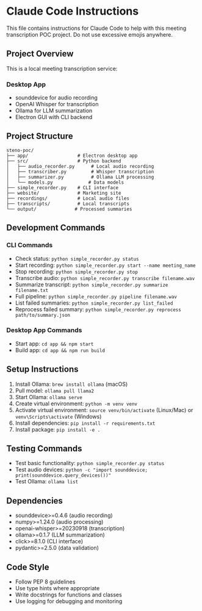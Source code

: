 # Claude Code Instructions

This file contains instructions for Claude Code to help with this meeting transcription POC project. Do not use excessive emojis anywhere.

## Project Overview
This is a local meeting transcription service:

### Desktop App
- sounddevice for audio recording
- OpenAI Whisper for transcription
- Ollama for LLM summarization
- Electron GUI with CLI backend

## Project Structure
```
steno-poc/
├── app/                  # Electron desktop app
├── src/                  # Python backend
│   ├── audio_recorder.py      # Local audio recording
│   ├── transcriber.py         # Whisper transcription
│   ├── summarizer.py          # Ollama LLM processing
│   └── models.py             # Data models
├── simple_recorder.py    # CLI interface
├── website/              # Marketing site
├── recordings/           # Local audio files
├── transcripts/          # Local transcripts
└── output/              # Processed summaries
```

## Development Commands

### CLI Commands
- Check status: `python simple_recorder.py status`
- Start recording: `python simple_recorder.py start --name meeting_name`
- Stop recording: `python simple_recorder.py stop`
- Transcribe audio: `python simple_recorder.py transcribe filename.wav`
- Summarize transcript: `python simple_recorder.py summarize filename.txt`
- Full pipeline: `python simple_recorder.py pipeline filename.wav`
- List failed summaries: `python simple_recorder.py list_failed`
- Reprocess failed summary: `python simple_recorder.py reprocess path/to/summary.json`

### Desktop App Commands
- Start app: `cd app && npm start`
- Build app: `cd app && npm run build`

## Setup Instructions
1. Install Ollama: `brew install ollama` (macOS)
2. Pull model: `ollama pull llama2`
3. Start Ollama: `ollama serve`
4. Create virtual environment: `python -m venv venv`
5. Activate virtual environment: `source venv/bin/activate` (Linux/Mac) or `venv\Scripts\activate` (Windows)
6. Install dependencies: `pip install -r requirements.txt`
7. Install package: `pip install -e .`

## Testing Commands
- Test basic functionality: `python simple_recorder.py status`
- Test audio devices: `python -c "import sounddevice; print(sounddevice.query_devices())"`
- Test Ollama: `ollama list`

## Dependencies
- sounddevice>=0.4.6 (audio recording)
- numpy>=1.24.0 (audio processing)
- openai-whisper>=20230918 (transcription)
- ollama>=0.1.7 (LLM summarization)
- click>=8.1.0 (CLI interface)
- pydantic>=2.5.0 (data validation)

## Code Style
- Follow PEP 8 guidelines
- Use type hints where appropriate
- Write docstrings for functions and classes
- Use logging for debugging and monitoring